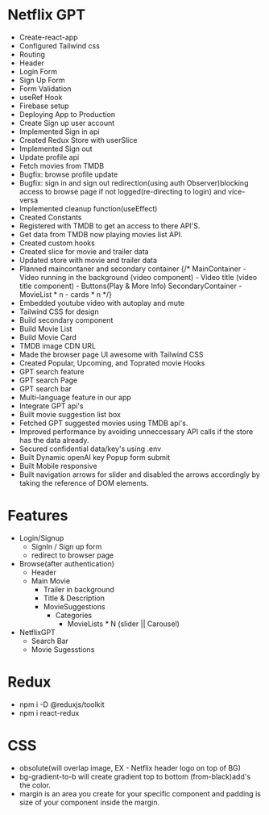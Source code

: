 # Netflix GPT

 - Create-react-app
 - Configured Tailwind css
 - Routing
 - Header
 - Login Form
 - Sign Up Form
 - Form Validation
 - useRef Hook
 - Firebase setup
 - Deploying App to Production
 - Create Sign up user account
 - Implemented Sign in api
 - Created Redux Store with userSlice
 - Implemented Sign out 
 - Update profile api
 - Fetch movies from TMDB
 - Bugfix: browse profile update
 - Bugfix: sign in and sign out redirection(using auth Observer)blocking access to browse page if not logged(re-directing to login) and vice-versa 
 - Implemented cleanup function(useEffect)
 - Created Constants
 - Registered with TMDB to get an access to there API'S.
 - Get data from TMDB now playing movies list API.
 - Created custom hooks
 - Created slice for movie and trailer data
 - Updated store with movie and trailer data
 - Planned maincontaner and secondary container
   {/* 
               MainContainer
                - Video running in the background (video component)
                - Video title (video title component)
                 - Buttons(Play & More Info)
               SecondaryContainer
                - MovieList * n
                  - cards * n
            */}
 - Embedded youtube video with autoplay and mute
 - Tailwind CSS for design
 - Build secondary component
 - Build Movie List
 - Build Movie Card
 - TMDB image CDN URL
 - Made the browser page UI awesome with Tailwind CSS
 - Created Popular, Upcoming, and Toprated movie Hooks
 - GPT search feature
 - GPT search Page
 - GPT search bar
 - Multi-language feature in our app
 - Integrate GPT api's
 - Built movie suggestion list box
 - Fetched GPT suggested movies using TMDB api's.
 - Improved performance by avoiding unneccessary API calls if the store has the data already.
 - Secured confidential data/key's using .env
 - Built Dynamic openAI key Popup form submit
 - Built Mobile responsive
 - Built navigation arrows for slider and disabled the arrows accordingly by taking the reference of DOM elements.


 



 # Features
  - Login/Signup
     - SignIn / Sign up form
     - redirect to browser page
  - Browse(after authentication)
    - Header
    - Main Movie
       - Trailer in background
       - Title & Description
       - MovieSuggestions
          - Categories
             - MovieLists * N  (slider || Carousel)
  - NetflixGPT
     - Search Bar
     - Movie Sugesstions









# Redux
 - npm i -D @reduxjs/toolkit
 - npm i react-redux








# CSS
  - obsolute(will overlap image, EX - Netflix header logo on top of BG)
  - bg-gradient-to-b will create gradient top to bottom (from-black)add's the color.
  - margin is an area you create for your specific component and padding is size of your component inside the margin.

     
  